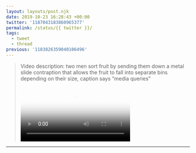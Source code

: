 ```yaml
---
layout: layouts/post.njk
date: 2019-10-23 16:28:43 +00:00
twitter: '1187043183860965377'
permalink: /status/{{ twitter }}/
tags: 
  - tweet
  - thread
previous: '1183826359040106496'
---
```


> <p class="sr-only">Video description: two men sort fruit by sending them down a metal slide contraption that allows the fruit to fall into separate bins depending on their size, caption says “media queries”</p>
>
> <video controls preload="metadata" poster="/img/EHk5bTlUYAAIHl_.jpg"><source src="/img/1187043183860965377-EHk5bTlUYAAIHl_.mp4">Your browser does not support the video tag.</video>

---
